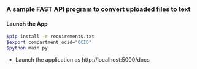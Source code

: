 ### A sample FAST API program to convert uploaded files to text 

#### Launch the App

```bash
$pip install -r requirements.txt
$export compartment_ocid="OCID"  
$python main.py
```
- Launch the application as http://localhost:5000/docs
